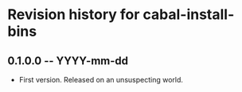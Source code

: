 # Revision history for cabal-install-bins

## 0.1.0.0  -- YYYY-mm-dd

* First version. Released on an unsuspecting world.
